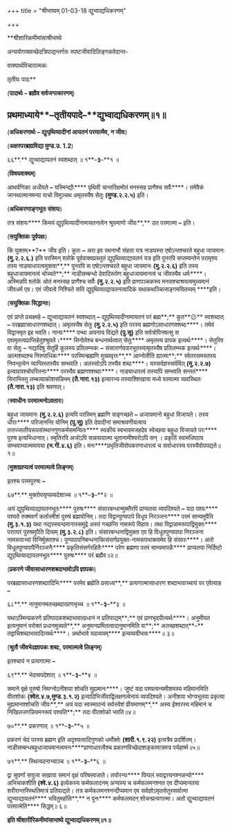 +++
title = "श्रीभाष्यम् 01-03-18 द्युभ्वाद्यधिकरणम्"

+++
<div claऽऽ="elementor-widget-container">

**श्रीशारिकमीमांसाश्रीभाष्ये

अन्ययोगव्यवच्छेदत्रिपाद्यन्तर्गतः स्पष्टजीवादिलिङ्गकवेदान्त-

वाक्यार्थविचारात्मकः

तृतीयः पादः**

(**पादार्थः – ब्रह्मैव सर्वजगत्कारणम्**)

## प्रथमाध्याये**–**तृतीयपादे**–**द्युभ्वाद्यधिकरणम्॥१॥

(**अधिकरणार्थः – द्युःपृथिव्यादीनां आयतनं परमात्मैव, न जीवः**)

(**अक्षरपरब्रह्मविद्या मुण्ड.उ. 1.2**)

६६**.** द्युभ्वाद्यायतनं स्वशब्दात् ॥ १**–**३**–**१ ॥

(**विषयवाक्यम्**)

आथर्वणिका अधीयते **–** यस्मिन्द्यौः**** पृथिवी चान्तरिक्षमोतं मनस्सह प्राणैश्च सर्वैः****। तमेवैकं जानथात्मानमन्या वाचो विमुञ्चथ अमृतस्यैष सेतुः **(**मुण्ड**.**२**.**२**.**५**)** इति।

(**अधिकरणाङ्गभूतः संशयः**)

तत्र संशयः**** किमयं द्युपृथिव्यादीनामायतनत्वेन श्रूयमाणो जीवः**,** उत परमात्मा **–** इति।

(**सयुक्तिकः पूर्वपक्षः**)

किं युक्तम्**?** जीव इति। कुतः **–** अरा इव रथनाभौ संहता यत्र नाड्यस्स एषोऽन्तश्चरते बहुधा जायमानः **(**मु**.**२**.**२**.**६**.)** इति परस्मिन् श्लोके पूर्ववाक्यप्रस्तुतं द्युपृथिव्याद्यायतनं यत्र इति पुनरपि सप्तम्यन्तेन परामृश्य तस्य नाड्याधारत्वमुक्त्वा**,** पुनरपि स एषोऽन्तश्चरते बहुधा जायमानः **(**मु**.**२**.**२**.**६**)** इति तस्य बहुधाजायमानत्वं चोच्यते**;** नाडीसम्बन्धो देवादिरूपेण बहुधाजायमानत्वं च जीवस्यैव धर्मः****। अस्मिन्नपि श्लोके ओतं मनस्सह प्राणैश्च सर्वैः **(**मु**.**२**.**२**.**५**)** इति प्राणपञ्चकस्य मनसश्चाश्रयत्वमुच्यमानं जीवधर्म एव। एवं जीवत्वे निश्चिते सति द्युपृथिव्याद्यायतनत्वादिकं यथाकथञ्चित्सङ्गमयितव्यम् ****इति।

(**सयुक्तिकः सिद्धान्तः**)

एवं प्राप्ते प्रचक्ष्महे **–** द्युभ्वाद्यायतनं स्वशब्दात् **–** द्युपृथिव्यादीनामायतनं परं ब्रह्म**;** कुत**😕** स्वशब्दात् **–** परब्रह्मासाधारणशब्दात्। अमृतस्यैष सेतुः **(**मु**.**२**.**२**.**५**)** इति परस्य ब्रह्मणोऽसाधारणश्शब्दः****। तमेवं विद्वानमृत इह भवति। नान्यः**** पन्था अयनाय विद्यते **(**पु**.**सू**)** इति सर्वत्रोपिनषत्सु स एवामृतत्वप्राप्तिहेतुश्श्रूयते।**** सिनोतेश्च बन्धनार्थत्वात् सेतुः**** अमृतस्य प्रापक इत्यर्थः****। सेतुरिव वा सेतुः **–** नद्यादिषु सेतुर्हि कूलस्य प्रतिलम्भकः **–** संसारार्णवपारभूतस्यामृतस्यैष प्रतिलम्भक इत्यर्थः****। आत्मशब्दश्च निरुपाधिकः**** परस्मिन्ब्रह्मणि मुख्यवृत्तः**,** आप्नोतीति ह्यात्मा**;** स्वेतरसमस्तस्य नियन्तृत्वेन व्याप्तिस्तस्यैव सम्भवति। अतस्सोऽपि तस्यैव शब्दः****। यस्सर्वज्ञस्सर्ववित् **(**मु**.**२**.**२**.**७**)** इत्यादयश्चोपरितनाः**** परस्यैव ब्रह्मणश्शब्दाः****। नाड्याधारत्वं तस्यापि सम्भवति सन्ततं**** सिराभिस्तु लम्बत्याकोशसन्निभम् **(**तै**.**नारा**.**१३**)** इत्यारभ्य तस्याश्शिखाया मध्ये परमात्मा व्यवस्थितः **(**तै**.**नारा**.**१३**)** इति श्रवणात्।

(**स्वाधीनः परमात्मनोऽवतारः**)

बहुधा जायमानः **(**मु**.**२**.**२**.**६**)** इत्यपि परस्मिन् ब्रह्मणि सङ्गच्छते **–** अजायमानो बहुधा विजायते। तस्य धीराः**** परिजानन्ति योनिम् **(**पु**.**सू**)** इति देवादीनां समाश्रयणीयत्वाय तत्तज्जातीयरूपसंस्थानगुणकर्मसमन्वितः**** स्वकीयं स्वभावमजहदेव स्वेच्छया बहुधा विजायते परः**** पुरुष इत्यभिधानात्। स्मृतिरपि अजोऽपि सन्नव्ययात्मा भूतानामीश्वरोऽपि सन् । प्रकृतिं स्वामधिष्ठाय सम्भवाम्यात्ममायया **(**भ**.**गी**.**४**.**६**)** इति। मनः****प्रभृतिजीवोपकरणाधारत्वं च सर्वाधारस्य परस्यैवोपपद्यते॥१॥

(**मुक्तप्राप्यत्वं परमात्मत्वे लिङ्गम्**)

इतश्च परमपुरुषः **–**

६७**.** मुक्तोपसृप्यव्यदेशाच्च ॥ १**–**३**–**२ ॥

अयं द्युपृथिव्याद्यायतनभूतः**** पुरुषः**** संसारबन्धान्मुक्तैरपि प्राप्यतया व्यपदिश्यते **–** यदा पश्यः**** पश्यते रुक्मवर्णं कर्तारमीशं पुरुषं ब्रह्मयोनिम्। तदा विद्वान्पुण्यपापे विधूय निरञ्जनः**** परमं साम्यमुपैति **(**मु**.**३**.**१**.**३**)** यथा नद्यस्स्यन्दमानास्समुद्रे अस्तं गच्छन्ति नामरूपे विहाय। तथा विद्वान्नामरूपाद्विमुक्तः**** परात्परं पुरुषमुपैति दिव्यम् **(**मु**.**३**.**२**.**८**)** इति। संसारबन्धनाद्विमुक्ता एव हि विधूतपुण्यपापा निरञ्जना नामरूपाभ्यां विनिर्मुक्ताश्च। पुण्यपापनिबन्धनाचित्संसर्गप्रयुक्त-नामरूपभाक्त्वमेव हि संसारः****। अतो विधूतपुण्यपापैर्निरञ्जनैः**** प्रकृतिसंसर्गरहितैः**** परेण ब्रह्मणा परमं साम्यमापन्नैः**** प्राप्यतया निर्दिष्टो द्युपृथिव्याद्यायतनभूतः**** पुरुषः**** परं ब्रह्मैव॥२॥

(**प्रकरणे जीवासाधारणशबदाभावोऽपि ज्ञापकः**)

परब्रह्मासाधारणशब्दाादिभिः**** परमेव ब्रह्मेति प्रसाध्य**,** प्रत्यगात्मासाधारण शब्दाभावाच्चायं पर एवेत्याह **–**

६८**.** नानुमानमतच्छब्दात्प्राणभृच्च ॥ १**–**३**–**३ ॥

यथाऽस्मिन्प्रकरणे प्रतिपादकशब्दाभावात्प्रधानं न प्रतिपाद्यम्**;** एवं प्राणभृदपीत्यर्थः****। अनुमीयत इत्यनुमानं परोक्तं प्रधानमुच्यते**,** अनुमानप्रमितत्वादानुमानमिति वा**;** अतच्छशब्दात्**–** तद्वाचिशब्दाभावादित्यर्थः****। अर्थाभावे यदव्ययम्**** इत्यव्ययीभावः****॥ ३॥

(**श्रुतौ जीवभेदज्ञापकः शब्दः, परमात्मत्वे लिङ्गम्**)

इतश्चायं न प्रत्यगात्मा **–**

६९**.** भेदव्यपदेशात् ॥ १**–**३**–**४ ॥

समाने वृक्षे पुरुषो निमग्नोऽनीशया शोचति मुह्यमानः****। जुष्टं यदा पश्यत्यन्यमीशमस्य महिमानमिति वीतशोकः **(**श्वेत**.**४**.**७**,**मुण्ड**.**३**.**१**.**२**)** इत्यादिभिर्जीवाद्विलक्षणत्वेनायं व्यपदिश्यते। अनीशया भोग्यभूतया प्रकृत्या मुह्यमानश्शोचति जीवः**,** अयं यदा स्वस्मादन्यं सर्वस्येशं प्रीयमाणम्**,** अस्य ईश्वरस्य महिमानं च निखिलजगन्नियमनरूपं पश्यति**;** तदा वीतशोको भवति॥४॥

७०**.** प्रकरणात् ॥ १**–**३**–**५ ॥

प्रकरणं चेदं परस्य ब्रह्मण इति अदृश्यत्वादिगुणको धर्मोक्तेः **(**शारी**.**१**.**९**.**२२**)** इत्यत्रैव प्रदर्शितम्। नाडीसम्बन्धबहुधाजायमानत्वमनः****प्राणाधारत्वैश्च प्रकरणविच्छेदाशङ्कामात्रमत्र पर्यहार्ष्म॥५॥

७१**.** स्थित्यदनाभ्याञ्च ॥ १**–**३**–**६ ॥

द्वा सुपर्णा सयुजा सखाया समानं वृक्षं परिषस्वजाते। तयोरन्यः**** पिप्पलं स्वाद्वत्त्यनश्नन्नन्यो**** अभिचाकशीति **(**श्वे**.**४**.**६**)** इत्येकस्य कर्मफलादनम् अन्यस्य च कर्मफलमनश्नत एव दीप्यमानतया शरीरान्तस्स्थितिमात्रं प्रतिपाद्यते। तत्र कर्मफलमनश्नन्दीप्यमान एव सर्वज्ञोऽमृतसेतुस्सर्वात्मा द्युभ्वाद्यायतनं**** भवितुमर्हाति**,** न पुनः**** कर्मफलमदन् शोचन्प्रत्यगात्मा। अतो द्युभ्वाद्यायतनं परमात्मेति**** सिद्धम्॥ ६॥

**इति श्रीशारीरिकमीमांसाभाष्ये द्युभ्वाद्यधिकरणम्॥१॥**



</div>
